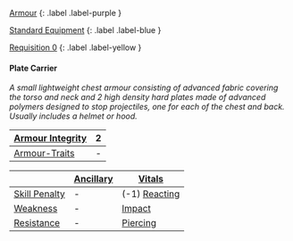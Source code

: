 
[Armour](Game/Armour-List)
{: .label .label-purple }

[Standard Equipment](Game/Standard-Equipment)
{: .label .label-blue }

[Requisition 0](Game/Deployment#Requisition)
{: .label .label-yellow }
#### Plate Carrier
*A small lightweight chest armour consisting of advanced fabric covering the torso and neck and 2 high density hard plates made of advanced polymers designed to stop projectiles, one for each of the chest and back. Usually includes a helmet or hood.*

| [Armour Integrity](Game/Core/Armour#Armour%20Integrity) | 2 |
| :---- | :---- |
| [Armour-Traits](Game/Core/Armour-Traits) | - |

|                                                            | [Ancillary](Game/Core/Injury#Ancillary) | [Vitals](Game/Core/Injury#Vitals)      |
| ---------------------------------------------------------- | --------------------------------------- | -------------------------------------- |
| [Skill Penalty](Game/Core/Armour#Skill%20Penalty)          | -                                       | (-1) [Reacting](Game/Core/Reacting) |
| [Weakness](Game/Core/Armour#Weakness%20and%20Resistance)   | -                                       | [Impact](Game/Core/Injury#Impact)      |
| [Resistance](Game/Core/Armour#Weakness%20and%20Resistance) | -                                       | [Piercing](Game/Core/Injury#Piercing)  |

